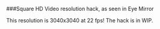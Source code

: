 ###Square HD Video resolution hack, as seen in Eye Mirror

This resolution is 3040x3040 at 22 fps! The hack is in WIP.
